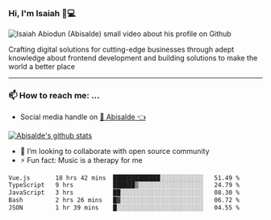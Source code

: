 ### Hi, I'm Isaiah 🌻💻

<img src="https://res.cloudinary.com/abisalde/image/upload/c_scale,h_311,w_816/v1616039512/Abisalde_github.gif" alt="Isaiah Abiodun (Abisalde) small video about his profile on Github">

Crafting digital solutions for cutting-edge businesses through adept knowledge about frontend development and building solutions to make the world a better place
<hr>

### 📫 How to reach me: ...
- Social media handle on <a href="https://twitter.com/abisalde">🔔  Abisalde   👈</a>


[![Abisalde's github stats](https://github-readme-stats.vercel.app/api?username=abisalde)](https://github.com/abisalde/github-readme-stats)

- 👯 I’m looking to collaborate with open source community
- ⚡ Fun fact: Music is a therapy for me


<!--
**abisalde/Abisalde** is a ✨ _special_ ✨ repository because its `README.md` (this file) appears on your GitHub profile.

Here are some ideas to get you started:


- 👯 I’m looking to collaborate with open source community
- 🤔 I’m looking for help with ...
- 💬 Ask me about ...
- 📫 How to reach me: ...
- 😄 Pronouns: ...
- ⚡ Fun fact: ...
-->

<!--START_SECTION:waka-->

```txt
Vue.js       18 hrs 42 mins  █████████████░░░░░░░░░░░░   51.49 %
TypeScript   9 hrs           ██████▒░░░░░░░░░░░░░░░░░░   24.79 %
JavaScript   3 hrs           ██░░░░░░░░░░░░░░░░░░░░░░░   08.30 %
Bash         2 hrs 26 mins   █▓░░░░░░░░░░░░░░░░░░░░░░░   06.72 %
JSON         1 hr 39 mins    █░░░░░░░░░░░░░░░░░░░░░░░░   04.55 %
```

<!--END_SECTION:waka-->

